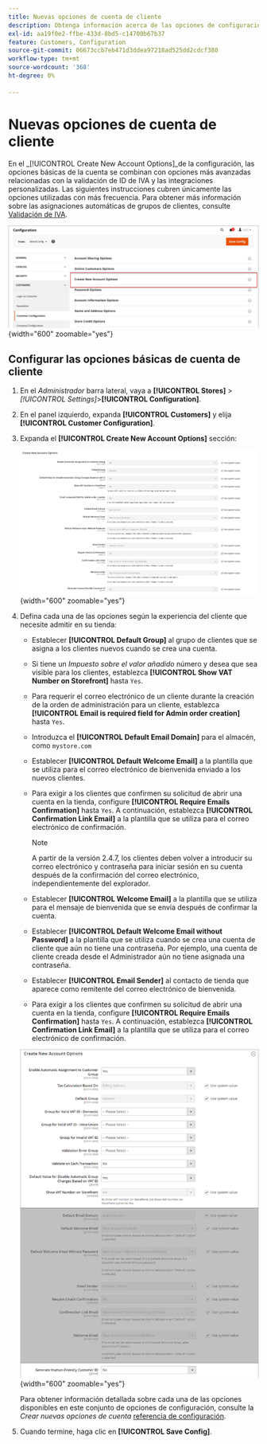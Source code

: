 ```yaml
---
title: Nuevas opciones de cuenta de cliente
description: Obtenga información acerca de las opciones de configuración para nuevas cuentas de cliente en su tienda.
exl-id: aa19f0e2-ffbe-433d-8bd5-c14700b67b37
feature: Customers, Configuration
source-git-commit: 06673ccb7eb471d3ddea97218ad525dd2cdcf380
workflow-type: tm+mt
source-wordcount: '368'
ht-degree: 0%

---
```


# Nuevas opciones de cuenta de cliente

En el _[!UICONTROL Create New Account Options]_de la configuración, las opciones básicas de la cuenta se combinan con opciones más avanzadas relacionadas con la validación de ID de IVA y las integraciones personalizadas. Las siguientes instrucciones cubren únicamente las opciones utilizadas con más frecuencia. Para obtener más información sobre las asignaciones automáticas de grupos de clientes, consulte [Validación de IVA](../stores-purchase/vat.md).

![Crear nuevas opciones de cuenta](assets/customer-configuration-create-new-account-options.png){width="600" zoomable="yes"}

## Configurar las opciones básicas de cuenta de cliente

1. En el _Administrador_ barra lateral, vaya a **[!UICONTROL Stores]** > _[!UICONTROL Settings]_>**[!UICONTROL Configuration]**.

1. En el panel izquierdo, expanda **[!UICONTROL Customers]** y elija **[!UICONTROL Customer Configuration]**.

1. Expanda el **[!UICONTROL Create New Account Options]** sección:

   ![Configuración predeterminada de Crear nuevas opciones de cuenta](../configuration-reference/customers/assets/customer-configuration-create-new-account-options.png){width="600" zoomable="yes"}

1. Defina cada una de las opciones según la experiencia del cliente que necesite admitir en su tienda:

   - Establecer **[!UICONTROL Default Group]** al grupo de clientes que se asigna a los clientes nuevos cuando se crea una cuenta.

   - Si tiene un _Impuesto sobre el valor añadido_ número y desea que sea visible para los clientes, establezca **[!UICONTROL Show VAT Number on Storefront]** hasta `Yes`.

   - Para requerir el correo electrónico de un cliente durante la creación de la orden de administración para un cliente, establezca **[!UICONTROL Email is required field for Admin order creation]** hasta `Yes`.

   - Introduzca el **[!UICONTROL Default Email Domain]** para el almacén, como `mystore.com`

   - Establecer **[!UICONTROL Default Welcome Email]** a la plantilla que se utiliza para el correo electrónico de bienvenida enviado a los nuevos clientes.

   - Para exigir a los clientes que confirmen su solicitud de abrir una cuenta en la tienda, configure **[!UICONTROL Require Emails Confirmation]** hasta `Yes`. A continuación, establezca **[!UICONTROL Confirmation Link Email]** a la plantilla que se utiliza para el correo electrónico de confirmación.

     >[!NOTE]
     >
     >A partir de la versión 2.4.7, los clientes deben volver a introducir su correo electrónico y contraseña para iniciar sesión en su cuenta después de la confirmación del correo electrónico, independientemente del explorador.

   - Establecer **[!UICONTROL Welcome Email]** a la plantilla que se utiliza para el mensaje de bienvenida que se envía después de confirmar la cuenta.

   - Establecer **[!UICONTROL Default Welcome Email without Password]** a la plantilla que se utiliza cuando se crea una cuenta de cliente que aún no tiene una contraseña. Por ejemplo, una cuenta de cliente creada desde el Administrador aún no tiene asignada una contraseña.

   - Establecer **[!UICONTROL Email Sender]** al contacto de tienda que aparece como remitente del correo electrónico de bienvenida.

   - Para exigir a los clientes que confirmen su solicitud de abrir una cuenta en la tienda, configure **[!UICONTROL Require Emails Confirmation]** hasta `Yes`. A continuación, establezca **[!UICONTROL Confirmation Link Email]** a la plantilla que se utiliza para el correo electrónico de confirmación.

   ![Crear nuevas opciones de cuenta con IVA activado](../configuration-reference/customers/assets/customer-configuration-create-new-account-options-vat.png){width="600" zoomable="yes"}

   Para obtener información detallada sobre cada una de las opciones disponibles en este conjunto de opciones de configuración, consulte la _Crear nuevas opciones de cuenta_ [referencia de configuración](../configuration-reference/customers/customer-configuration.md).

1. Cuando termine, haga clic en **[!UICONTROL Save Config]**.
